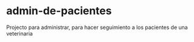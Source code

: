 # admin-de-pacientes
Projecto para administrar, para hacer seguimiento a los pacientes de una veterinaria

